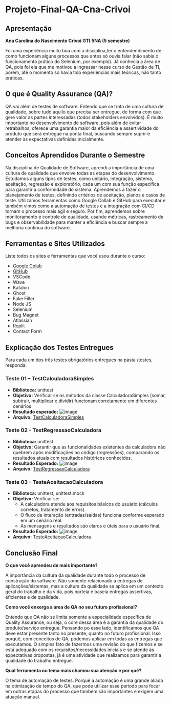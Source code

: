 # Projeto-Final-QA-Cna-Crivoi

## Apresentação
**Ana Carolina do Nascimento Crivoi**
**GTI.5NA (5 semestre)**

Foi uma experiência muito boa com a disciplina,ter o entendendimento de como funcionam alguns processos que antes só ouvia falar (não sabia o funcionamento prático do Selenium, por exemplo). Já conhecia a área de QA, pois foi ela que me motivou a ingressar nesse curso de Gestão de TI, porém, até o momento só havia tido experiências mais teóricas, não tanto práticas.

## O que é Quality Assurance (QA)?
QA vai além de testes de software. Entendo que se trata de uma cultura de qualidade, sobre tudo aquilo que precisa ser entregue, de forma com que gere valor às partes interessadas (todos stakeholders envolvidos). É muito importante no desenvolvimento de software, pois além de evitar retrabalhos, oferece uma garantia maior da eficiência e assertividade do produto que será entregue na ponta final, buscando sempre suprir e atender às expectativas definidas inicialmente.

## Conceitos Aprendidos Durante o Semestre
Na disciplina de Qualidade de Software, aprendi a importância de uma cultura de qualidade que envolve todas as etapas do desenvolvimento. Estudamos alguns tipos de testes, como unitário, integração, sistema, aceitação, regressão e exploratório, cada um com sua função específica para garantir a conformidade do sistema. Aprendemos a fazer o planejamento de testes, definindo critérios de aceitação, planos e casos de teste. Utilizamos ferramentas como Google Collab e GitHub para executar e também vimos como a automação de testes e a integração com CI/CD tornam o processo mais ágil e seguro. Por fim, aprendemos sobre monitoramento e controle de qualidade, usando métricas, rastreamento de bugs e observabilidade para manter a eficiência e buscar sempre a melhoria contínua do software.

## Ferramentas e Sites Utilizados
Liste todos os sites e ferramentas que você usou durante o curso:

- [Google Colab](https://colab.research.google.com/)
- [GitHub](https://github.com/)
- VSCode
- Wave
- Katalon
- Ghost
- Fake Filler
- Node JS
- Selenium
- Bug Magnet
- Atlassian
- Replit
- Contact Form

## Explicação dos Testes Entregues
Para cada um dos três testes obrigatórios entregues na pasta /testes, responda:

### Teste 01 – TestCalculadoraSimples
- **Biblioteca:** unittest
- **Objetivo:** Verificar se os métodos da classe CalculadoraSimples (somar, subtrair, multiplicar e dividir) funcionam corretamente em diferentes cenários
- **Resultado esperado:** ![image](https://github.com/user-attachments/assets/33b554d3-a2c0-4fab-8b19-ece7ae3265fb)
- **Arquivo:** [TestCalculadoraSimples](https://colab.research.google.com/drive/1YtbA4CiBVoldsu_POmGH1H34ArDnc3s5?authuser=3#scrollTo=fVare6uCaIc7)

### Teste 02 - TestRegressaoCalculadora
- **Biblioteca:** unittest
- **Objetivo:** Garantir que as funcionalidades existentes da calculadora não quebrem após modificações no código (regressões), comparando os resultados atuais com resultados históricos conhecidos.
- **Resultado Esperado:** ![image](https://github.com/user-attachments/assets/004bd753-e0f9-4681-85dd-f6db4b96eeaf)
- **Arquivo:** [TestRegressaoCalculadora](https://colab.research.google.com/drive/1x5gKOegRJ8kXLttIOM9G-IJtpGFW1Q38?authuser=3#scrollTo=pOPauA-Ef-Wj)

### Teste 03 - TesteAceitacaoCalculadora
- **Biblioteca:** unittest, unittest.mock
- **Objetivo:** Verificar se:
  - A calculadora atende aos requisitos básicos do usuário (cálculos corretos, tratamento de erros).
  - O fluxo de interação (entradas/saídas) funciona conforme esperado em um cenário real.
  - As mensagens e resultados são claros e úteis para o usuário final.
- **Resultado Esperado:** ![image](https://github.com/user-attachments/assets/149be5af-0bf0-4fb8-abd1-fc23d6e72672)
- **Arquivo:** [TesteAceitacaoCalculadora](https://colab.research.google.com/drive/168-9DBrYQcQu13OzwQ_v9uIM4JRsMunw?authuser=3#scrollTo=aa67GVnQhPkE)

## Conclusão Final
**O que você aprendeu de mais importante?**

A importância da cultura da qualidade durante todo o processo de construção do software. Não somente relacionado a entregas de aplicações/sistemas, mas a cultura da qualidade se aplica em um contexto geral do trabalho e da vida, pois norteia e baseia entregas assertivas, eficientes e de qualidade.

**Como você enxerga a área de QA no seu futuro profissional?**

Entendo que QA não se limita somente a especialidade específica de Quality Assurance, ou seja, o core dessa área é a garantia da qualidade do produto/serviço entregue. Pensando po esse lado, identificamos que QA deve estar presente tanto no presente, quanto no futuro profissional. Isso porquê, com conceitos de QA, podemos aplicar em todas as entregas que executamos. O simples fato de fazermos uma revisão do que fizemos e se está adequado com os requisitos/necessidades iniciais e se atende às expectativas propostas, já é uma atividade que realizamos para garantir a qualidade do trabalho entregue.

**Qual ferramenta ou tema mais chamou sua atenção e por quê?**

O tema de automação de testes. Porquê a automação é uma grande aliada na otimização de tempo do QA, que pode utilizar esse período para focar em outras etapas do processo que também são importantes e exigem uma atuação manual.
